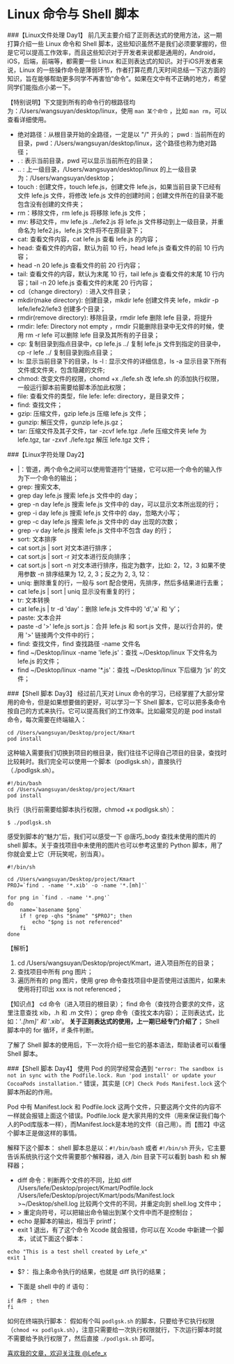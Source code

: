 # Linux 命令与 Shell 脚本

###【Linux文件处理 Day1】
前几天主要介绍了正则表达式的使用方法，这一期打算介绍一些 Linux 命令和 Shell 脚本，这些知识虽然不是我们必须要掌握的，但是它可以提高工作效率，而且这些知识对于开发者来说都是通用的，Android，iOS，后端，前端等，都需要一些 Linux 和正则表达式的知识。对于iOS开发者来说，Linux 的一些操作命令是薄弱环节，作者打算花费几天时间总结一下这方面的知识，旨在能够帮助更多同学不再害怕“命令”。如果在文中有不正确的地方，希望同学们能指点小弟一下。

【特别说明】下文提到所有的命令行的根路径均为：/Users/wangsuyan/desktop/linux，使用 `man 某个命令` ，比如 `man rm`，可以查看详细使用。

- 绝对路径：从根目录开始的全路径，一定是以 "/" 开头的；
pwd : 当前所在的目录，pwd：/Users/wangsuyan/desktop/linux，这个路径也称为绝对路径；
- . : 表示当前目录，pwd 可以显示当前所在的目录；
- .. : 上一级目录，/Users/wangsuyan/desktop/linux 的上一级目录为：/Users/wangsuyan/desktop；
- touch : 创建文件，touch lefe.js，创建文件 lefe.js，如果当前目录下已经有文件 lefe.js 文件，将修改 lefe.js 文件的创建时间；创建文件所在的目录不能包含没有创建的文件夹；
- rm：移除文件，rm lefe.js 将移除 lefe.js 文件；
- mv: 移动文件，mv lefe.js ../lefe2.js 将 lefe.js 文件移动到上一级目录，并重命名为 lefe2.js，lefe.js 文件将不在原目录下；
- cat: 查看文件内容，cat lefe.js 查看 lefe.js 的内容；
- head: 查看文件的内容，默认为前 10 行，head lefe.js 查看文件的前 10 行内容；
- head -n 20 lefe.js 查看文件的前 20 行内容；
- tail: 查看文件的内容，默认为末尾 10 行，tail lefe.js 查看文件的末尾 10 行内容；tail -n 20 lefe.js 查看文件的末尾 20 行内容；
- cd（change directory）: 进入文件目录；
- mkdir(make directory): 创建目录，mkdir lefe 创建文件夹 lefe，mkdir -p lefe/lefe2/lefe3 创建多个目录；
- rmdir(remove directory): 移除目录，rmdir lefe 删除 lefe 目录，将提升 
- rmdir: lefe: Directory not empty ，rmdir 只能删除目录中无文件的时候，使用 rm -r lefe 可以删除 lefe 目录及其所有的子目录；
- cp: 复制目录到指点目录中，cp lefe.js ../ 复制 lefe.js 文件到指定的目录中，cp -r lefe ../ 复制目录到指点目录；
- ls: 显示当前目录下的目录，ls -l : 显示文件的详细信息，ls -a 显示目录下所有文件或文件夹，包含隐藏的文件;
- chmod: 改变文件的权限，chomd +x ./lefe.sh 改 lefe.sh 的添加执行权限，一般运行脚本前需要给脚本添加此权限；
- file: 查看文件的类型，file lefe: lefe: directory，是目录文件；
- find: 查找文件；
- gzip: 压缩文件，gzip lefe.js 压缩 lefe.js 文件；
- gunzip: 解压文件，gunzip lefe.js.gz；
- tar: 压缩文件及其子文件，tar -zcvf lefe.tgz ./lefe 压缩文件夹 lefe 为 lefe.tgz, tar -zxvf ./lefe.tgz 解压 lefe.tgz 文件；

###【Linux字符处理 Day2】
- |：管道，两个命令之间可以使用管道符“|”链接，它可以把一个命令的输入作为下一个命令的输出；
- grep: 搜索文本,
- grep day lefe.js 搜索 lefe.js 文件中的 day；
- grep -n day lefe.js 搜索 lefe.js 文件中的 day，可以显示文本所出现的行；
- grep -i day lefe.js 搜索 lefe.js 文件中的 day，忽略大小写；
- grep -c day lefe.js 搜索 lefe.js 文件中的 day 出现的次数；
- grep -v day lefe.js 搜索 lefe.js 文件中不包含 day 的行；
- sort: 文本排序
- cat sort.js | sort 对文本进行排序；
- cat sort.js | sort -r 对文本进行反向排序；
- cat sort.js | sort -n 对文本进行排序，指定为数字，比如: 2，12，3 如果不使用参数 -n 排序结果为 12, 2, 3；反之为 2, 3, 12：
- uniq: 删除重复的行，一般与 sort 配合使用，先排序，然后多结果进行去重；
- cat lefe.js | sort | uniq 显示没有重复的行；
- tr: 文本转换
- cat lefe.js | tr -d 'day'：删除 lefe.js 文件中的 'd','a' 和 ‘y’；
- paste: 文本合并
- paste -d '>' lefe.js sort.js：合并 lefe.js 和 sort.js 文件，是以行合并的，使用 '>' 链接两个文件中的行；
- find: 查找文件，find 查找路径 -name 文件名
- find ~/Desktop/linux -name 'lefe.js'：查找 ~/Desktop/linux 下文件名为 lefe.js 的文件；
- find ~/Desktop/linux -name '*.js'：查找 ~/Desktop/linux 下后缀为 ‘js’ 的文件；

###【Shell 脚本 Day3】
经过前几天对 Linux 命令的学习，已经掌握了大部分常用的命令，但是如果想要做的更好，可以学习一下 Shell 脚本，它可以把多条命令按自己的方式来执行。它可以提高我们的工作效率。比如最常见的是 pod install 命令，每次需要在终端输入：

```
cd /Users/wangsuyan/Desktop/project/Kmart
pod install
```
这种输入需要我们切换到项目的根目录，我们往往不记得自己项目的目录，查找时比较耗时。我们完全可以使用一个脚本（podlgsk.sh），直接执行（./podlgsk.sh）。

```
#!/bin/bash
cd /Users/wangsuyan/desktop/project/Kmart
pod install
```

执行（执行前需要给脚本执行权限，chmod +x podlgsk.sh）：

```
$ ./podlgsk.sh
```
感受到脚本的“魅力”后，我们可以感受一下 @唐巧_body 查找未使用的图片的 shell 脚本。关于查找项目中未使用的图片也可以参考这里的 Python 脚本，用了你就会爱上它（开玩笑呢，别当真）。

```
#!/bin/sh

cd /Users/wangsuyan/Desktop/project/Kmart
PROJ=`find . -name '*.xib' -o -name '*.[mh]'`

for png in `find . -name '*.png'`
do
    name=`basename $png`
    if ! grep -qhs "$name" "$PROJ"; then
        echo "$png is not referenced"
    fi
done
```
【解析】
1. cd /Users/wangsuyan/Desktop/project/Kmart，进入项目所在的目录；
2. 查找项目中所有 png 图片；
3. 遍历所有的 png 图片，使用 grep 命令查找项目中是否使用过该图片，如果未使用将打印出 xxx is not referenced；


【知识点】
cd 命令（进入项目的根目录）；
find 命令（查找符合要求的文件，这里注意查找 xib，.h 和 .m 文件）；
grep 命令（查找文本内容）；
正则表达式，比如：'*.[hm]' 和 '*.xib'。 **关于正则表达式的使用，上一期已经专门介绍了**；
Shell 脚本中的 for 循环，if 条件判断。

了解了 Shell 脚本的使用后，下一次将介绍一些它的基本语法，帮助读者可以看懂 Shell 脚本。

###【Shell 脚本 Day4】
使用 Pod 的同学经常会遇到 `"error: The sandbox is not in sync with the Podfile.lock. Run 'pod install' or update your CocoaPods installation."` 错误，其实是 `[CP] Check Pods Manifest.lock` 这个脚本所起的作用。

Pod 中有 Manifest.lock 和 Podfile.lock 这两个文件，只要这两个文件的内容不一样就会报错上面这个错误。Podfile.lock 是大家共用的文件（用来保证我们每个人的Pod库版本一样），而Manifest.lock是本地的文件（自己用）。而【图2】中这个脚本正是做这样的事情。

解释下这个脚本：
shell 脚本总是以：`#!/bin/bash` 或者 `#!/bin/sh` 开头，它主要告诉系统执行这个文件需要那个解释器，进入 /bin 目录下可以看到 bash 和 sh 解释器；

- diff 命令：判断两个文件的不同，比如 diff /Users/lefe/Desktop/project/Kmart/Podfile.lock /Users/lefe/Desktop/project/Kmart/pods/Manifest.lock >~/Desktop/shell.log 比较两个文件的不同，并重定向到 shell.log 文件中；
- \> 重定向符号，可以把输出命令输出到某个文件中而不是控制台；
- echo 是脚本的输出，相当于 printf；
- exit 1 退出，有了这个命令 Xcode 就会报错，你可以在 Xcode 中新建一个脚本，试试下面这个脚本：

```
echo "This is a test shell created by Lefe_x"
exit 1
```
- $?： 指上条命令执行的结果，也就是 diff 执行的结果；

- 下面是 shell 中的 if 语句：
```
if 条件 ; then
fi
```

如何在终端执行脚本：
假如有个叫 `podlgsk.sh` 的脚本，只要给予它执行权限（`chmod +x podlgsk.sh`），注意只需要给一次执行权限就行，下次运行脚本时就不需要给予执行权限了，然后直接 `./podlgsk.sh` 即可。


[喜欢我的文章，欢迎关注我 @Lefe_x](http://www.weibo.com/5953150140/profile?rightmod=1&wvr=6&mod=personnumber&is_all=1)
